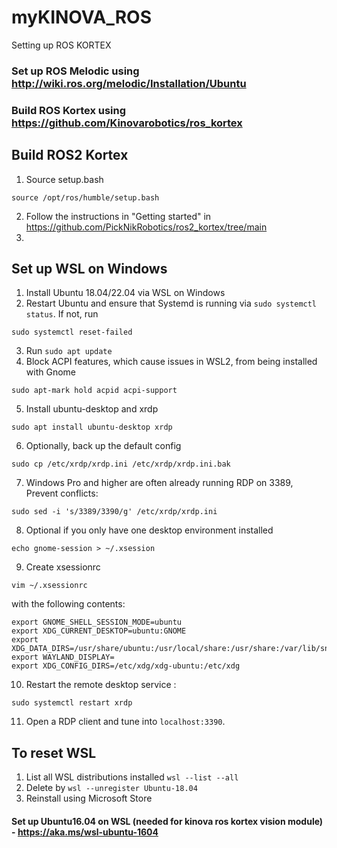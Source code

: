 # myKINOVA_ROS
Setting up ROS KORTEX

### Set up ROS Melodic using http://wiki.ros.org/melodic/Installation/Ubuntu

### Build ROS Kortex using https://github.com/Kinovarobotics/ros_kortex

## Build ROS2 Kortex
1. Source setup.bash
```console
source /opt/ros/humble/setup.bash
```
2. Follow the instructions in "Getting started" in https://github.com/PickNikRobotics/ros2_kortex/tree/main
3. 

## Set up WSL on Windows
1. Install Ubuntu 18.04/22.04 via WSL on Windows
2. Restart Ubuntu and ensure that Systemd is running via ``sudo systemctl status``. If not, run
```console
sudo systemctl reset-failed
```
3. Run ``sudo apt update``
4. Block ACPI features, which cause issues in WSL2, from being installed with Gnome
```console
sudo apt-mark hold acpid acpi-support
```
5. Install ubuntu-desktop and xrdp
```console
sudo apt install ubuntu-desktop xrdp
```
6. Optionally, back up the default config
```console
sudo cp /etc/xrdp/xrdp.ini /etc/xrdp/xrdp.ini.bak
```
7. Windows Pro and higher are often already running RDP on 3389, Prevent conflicts:
```console
sudo sed -i 's/3389/3390/g' /etc/xrdp/xrdp.ini
```
8. Optional if you only have one desktop environment installed
```console
echo gnome-session > ~/.xsession
```
9. Create xsessionrc
```console
vim ~/.xsessionrc
```
with the following contents:
```console
export GNOME_SHELL_SESSION_MODE=ubuntu
export XDG_CURRENT_DESKTOP=ubuntu:GNOME
export XDG_DATA_DIRS=/usr/share/ubuntu:/usr/local/share:/usr/share:/var/lib/snapd/desktop
export WAYLAND_DISPLAY=
export XDG_CONFIG_DIRS=/etc/xdg/xdg-ubuntu:/etc/xdg
```
10. Restart the remote desktop service :
```console
sudo systemctl restart xrdp
```
11. Open a RDP client and tune into ``localhost:3390``.

## To reset WSL
1. List all WSL distributions installed ``wsl --list --all``
2. Delete by ``wsl --unregister Ubuntu-18.04``
3. Reinstall using Microsoft Store

#### Set up Ubuntu16.04 on WSL (needed for kinova ros kortex vision module) - https://aka.ms/wsl-ubuntu-1604
